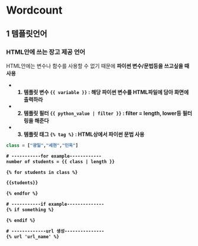 # Wordcount

## 1 템플릿언어
### HTML안에 쓰는 장고 제공 언어
HTML안에는 변수나 함수를 사용할 수 없기 때문에 <strong>파이썬 변수/문법등을 쓰고싶을 때 사용<strong/>
<br/>
- 1) 템플릿 변수 
`{{ variable }}` : 해당 파이썬 변수를 HTML파일에 담아 화면에 출력하라 
- 2) 템플릿 필터
`{{ python_value | filter }}` : filter = length, lower등 필터링을 해준다
- 3) 템플릿 태그 
`{% tag %}` : HTML상에서 파이썬 문법 사용
```python
class = ["광일","세현","민욱"]
```
```html
# -----------for example------------
number of students = {{ class | length }}

{% for students in class %}

{{students}}

{% endfor %}

# -----------if example--------------
{% if something %}

{% endif %}

# -------------url 생성---------------
{% url 'url_name' %}
```

